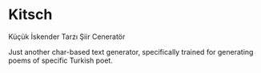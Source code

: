 # Kitsch
Küçük İskender Tarzı Şiir Ceneratör

Just another char-based text generator, specifically trained for generating poems of specific Turkish poet.
